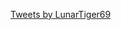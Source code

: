 <script type="text/javascript">
	if(window.location.hash=="#about"){window.location=window.location.origin+'/about';}
	else if(window.location.hash=="#althub"){window.location=window.location.origin+'/althub';}
	else if(window.location.hash=="#contact"){window.location=window.location.origin+'/contact';}
	else if(window.location.hash=="#discord"){window.location=window.location.origin+'/Discord';}
	else if(window.location.hash=="#files"){window.location=window.location.origin+'http://lunar.zapto.org';}
	else if(window.location.hash=="#world"){window.location=window.location.origin+'https://account.altvr.com/worlds/954689156213113037';}
	else if(window.location.hash=="#projects"){window.location=window.location.origin+'/projects';}
	else{
		document.getElementById('main_content').innerHTML += "<h2 id='home'>Home</h2>";
		document.getElementById('main_content').innerHTML += "<hr style='height:1px; visibility:hidden;' />";
		document.getElementById('main_content').innerHTML += "<img src='/img/me.jpg' alt='Ryan' height='315' width='315'/>";
		document.getElementById('main_content').innerHTML += "<p>Nobody exists on purpose,<br>nobody belongs anywhere,<br>everybody is going to die.</p>";
	}
</script>
<a class="twitter-timeline" data-width="315" data-height="500" data-theme="dark" data-link-color="#19CF86" href="https://twitter.com/LunarTiger69">Tweets by LunarTiger69</a> <script async src="https://platform.twitter.com/widgets.js" charset="utf-8"></script>
